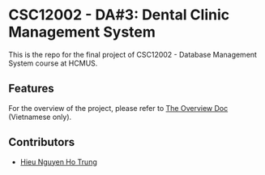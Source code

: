 # CSC12002 - DA#3: Dental Clinic Management System

This is the repo for the final project of CSC12002 - Database Management System course at HCMUS.

## Features

For the overview of the project, please refer to [The Overview Doc](docs/da3-overview.md) (Vietnamese only).

## Contributors

- [Hieu Nguyen Ho Trung](https://github.com/nhthieu)
